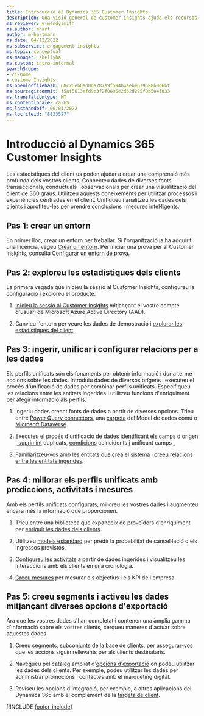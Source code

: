 ```yaml
---
title: Introducció al Dynamics 365 Customer Insights
description: Una visió general de customer insights ajuda els recursos a iniciar-se ràpidament.
ms.reviewer: v-wendysmith
ms.author: mhart
author: m-hartmann
ms.date: 04/12/2022
ms.subservice: engagement-insights
ms.topic: conceptual
ms.manager: shellyha
ms.custom: intro-internal
searchScope:
- ci-home
- customerInsights
ms.openlocfilehash: 68c26eb0ad0da787a9f594b4aebe679588b0d6bf
ms.sourcegitcommit: f5af5613afd9c3f2f0695e2d62d225f0b504f033
ms.translationtype: MT
ms.contentlocale: ca-ES
ms.lasthandoff: 06/01/2022
ms.locfileid: "8833527"
---
```

# <a name="get-started-with-dynamics-365-customer-insights"></a>Introducció al Dynamics 365 Customer Insights

Les estadístiques del client us poden ajudar a crear una comprensió més profunda dels vostres clients. Connecteu dades de diverses fonts transaccionals, conductuals i observacionals per crear una visualització del client de 360 graus. Utilitzeu aquests coneixements per utilitzar processos i experiències centrades en el client. Unifiqueu i analitzeu les dades dels clients i aprofiteu-les per prendre conclusions i mesures intel·ligents.

## <a name="step-1-create-an-environment"></a>Pas 1: crear un entorn

En primer lloc, crear un entorn per treballar. Si l'organització ja ha adquirit una llicència, vegeu [Crear un entorn](create-environment.md). Per iniciar una prova per al Customer Insights, consulta [Configurar un entorn de prova](trial-signup.md).

## <a name="step-2-explore-customer-insights"></a>Pas 2: exploreu les estadístiques dels clients

La primera vegada que inicieu la sessió al Customer Insights, configureu la configuració i exploreu el producte.

1. [Inicieu la sessió al Customer Insights](https://home.ci.ai.dynamics.com) mitjançant el vostre compte d'usuari de Microsoft Azure Active Directory (AAD).

1. Canvieu l'entorn per veure les dades de demostració i [explorar les estadístiques del client](home.md).

## <a name="step-3-ingest-unify-and-set-up-relationships-for-your-data"></a>Pas 3: ingerir, unificar i configurar relacions per a les dades

Els perfils unificats són els fonaments per obtenir informació i dur a terme accions sobre les dades. Introduïu dades de diversos orígens i executeu el procés d'unificació de dades per combinar perfils unificats. Especifiqueu les relacions entre les entitats ingerides i utilitzeu funcions d'enriquiment per afegir informació als perfils.

1. Ingeriu dades creant fonts de dades a partir de diverses opcions. Trieu entre [Power Query connectors](connect-power-query.md), una [carpeta](connect-common-data-model.md) del Model de dades comú o [Microsoft Dataverse](connect-dataverse-managed-lake.md).

1. Executeu el procés d'unificació [de dades identificant els camps](data-unification.md) d'origen [, suprimint](map-entities.md) duplicats, [condicions](remove-duplicates.md) coincidents [i](match-entities.md) unificant camps [.](merge-entities.md)

1. Familiaritzeu-vos amb les [entitats que crea el sistema](entities.md) i [creeu relacions entre les entitats ingerides](relationships.md).

## <a name="step-4-enhance-unified-profiles-with-predictions-activities-and-measures"></a>Pas 4: millorar els perfils unificats amb prediccions, activitats i mesures

Amb els perfils unificats configurats, milloreu les vostres dades i augmenteu encara més la informació que proporcionen.

1. Trieu entre una biblioteca que expandeix de proveïdors d'enriquiment per [enriquir les dades dels clients](enrichment-hub.md).

1. Utilitzeu [models estàndard](predictions-overview.md) per predir la probabilitat de cancel·lació o els ingressos previstos.

1. [Configureu les activitats](activities.md) a partir de dades ingerides i visualitzeu les interaccions amb els clients en una cronologia.

1. [Creeu mesures](measures.md) per mesurar els objectius i els KPI de l'empresa.

## <a name="step-5-create-segments-and-activate-data-through-various-export-options"></a>Pas 5: creeu segments i activeu les dades mitjançant diverses opcions d'exportació

Ara que les vostres dades s'han completat i contenen una àmplia gamma d'informació sobre els vostres clients, cerqueu maneres d'actuar sobre aquestes dades.

1. [Creeu segments](segments.md), subconjunts de la base de clients, per assegurar-vos que les accions siguin rellevants per als clients destinataris.

1. Navegueu pel catàleg ampliat d'[opcions d'exportació](export-destinations.md) on podeu utilitzar les dades dels clients. Per exemple, podeu utilitzar les dades per administrar promocions i contactes amb el màrqueting digital.

1. Reviseu les opcions d'integració, per exemple, a altres aplicacions del Dynamics 365 amb el complement de la [targeta de client](customer-card-add-in.md).  


[!INCLUDE [footer-include](includes/footer-banner.md)]
